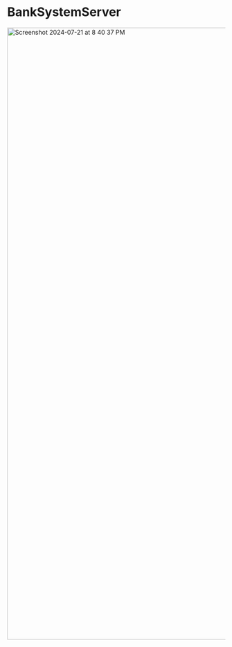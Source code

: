 # BankSystemServer
<img width="1409" alt="Screenshot 2024-07-21 at 8 40 37 PM" src="https://github.com/user-attachments/assets/b38190f9-edd8-4ed0-9496-8c376ec8eda1">
